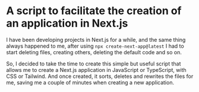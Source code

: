# A script to facilitate the creation of an application in Next.js

I have been developing projects in Next.js for a while, and the same thing always happened to me, after using `npx create-next-app@latest` I had to start deleting files, creating others, deleting the default code and so on.

So, I decided to take the time to create this simple but useful script that allows me to create a Next.js application in JavaScript or TypeScript, with CSS or Tailwind.
And once created, it sorts, deletes and rewrites the files for me, saving me a couple of minutes when creating a new application.
